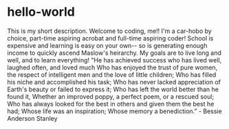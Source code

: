 # hello-world
This is my short description. Welcome to coding, me!!
I'm a car-hobo by choice, part-time aspiring acrobat and full-time aspiring coder! School is expensive and learning is easy on your own-- so is generating enough income to quickly ascend Maslow's heirarchy. My goals are to live long and well, and to learn everything!
"He has achieved success who has lived well, laughed often, and loved much
  Who has enjoyed the trust of pure women, the respect of intelligent men and the love of little children;
  Who has filled his niche and accomplished his task;
  Who has never lacked appreciation of Earth's beauty or failed to express it;
  Who has left the world better than he found it,
  Whether an improved poppy, a perfect poem, or a rescued soul;
  Who has always looked for the best in others and given them the best he had;
  Whose life was an inspiration;
  Whose memory a benediction.”    - Bessie Anderson Stanley
